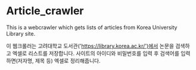 # Article_crawler
This is a webcrawler which gets lists of articles from Korea University Library site. 

이 웹크롤러는 고려대학교 도서관('https://library.korea.ac.kr/')에서 논문을 검색하고 엑셀로 리스트를 저장합니다. 
사이트의 아이디와 비밀번호를 입력 후 검색어를 입력하면(저자명, 제목 등) 엑셀로 정리해줍니다. 
